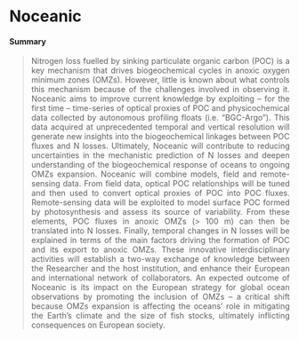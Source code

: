 # Noceanic
#### Summary
> <div style="text-align: justify"> Nitrogen loss fuelled by sinking particulate organic carbon (POC) is a key mechanism that drives biogeochemical cycles in anoxic oxygen minimum zones (OMZs). However, little is known about what controls this mechanism because of the challenges involved in observing it. Noceanic aims to improve current knowledge by exploiting – for the first time – time-series of optical proxies of POC and physicochemical data collected by autonomous profiling floats (i.e. “BGC-Argo”). This data acquired at unprecedented temporal and vertical resolution will generate new insights into the biogeochemical linkages between POC fluxes and N losses. Ultimately, Noceanic will contribute to reducing uncertainties in the mechanistic prediction of N losses and deepen understanding of the biogeochemical response of oceans to ongoing OMZs expansion. Noceanic will combine models, field and remote-sensing data. From field data, optical POC relationships will be tuned and then used to convert optical proxies of POC into POC fluxes. Remote-sensing data will be exploited to model surface POC formed by photosynthesis and assess its source of variability. From these elements, POC fluxes in anoxic OMZs (> 100 m) can then be translated into N losses. Finally, temporal changes in N losses will be explained in terms of the main factors driving the formation of POC and its export to anoxic OMZs. These innovative interdisciplinary activities will establish a two-way exchange of knowledge between the Researcher and the host institution, and enhance their European and international network of collaborators. An expected outcome of Noceanic is its impact on the European strategy for global ocean observations by promoting the inclusion of OMZs – a critical shift because OMZs expansion is affecting the oceans’ role in mitigating the Earth’s climate and the size of fish stocks, ultimately inflicting consequences on European society.
